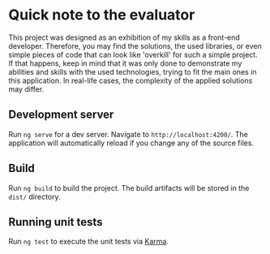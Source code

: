 # Quick note to the evaluator

This project was designed as an exhibition of my skills as a front-end developer. Therefore, you may find the solutions, the used libraries, or even simple pieces of code that can look like 'overkill' for such a simple project. If that happens, keep in mind that it was only done to demonstrate my abilities and skills with the used technologies, trying to fit the main ones in this application. In real-life cases, the complexity of the applied solutions may differ.

## Development server

Run `ng serve` for a dev server. Navigate to `http://localhost:4200/`. The application will automatically reload if you change any of the source files.

## Build

Run `ng build` to build the project. The build artifacts will be stored in the `dist/` directory.

## Running unit tests

Run `ng test` to execute the unit tests via [Karma](https://karma-runner.github.io).
